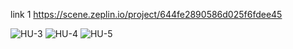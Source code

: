 
link 1 
https://scene.zeplin.io/project/644fe2890586d025f6fdee45

![HU-3](https://github.com/ValenParaguatey/DEV006-social-network/blob/main/src/assets/readme/HU%203.png?raw=true)
![HU-4](https://github.com/ValenParaguatey/DEV006-social-network/blob/main/src/assets/readme/HU%204.png?raw=true)
![HU-5](https://github.com/ValenParaguatey/DEV006-social-network/blob/main/src/assets/readme/HU%205.png?raw=true)

